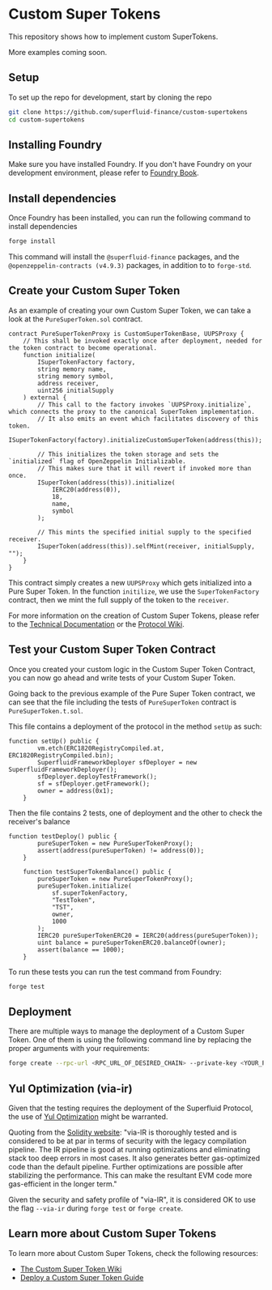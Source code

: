 # Custom Super Tokens

This repository shows how to implement custom SuperTokens.

More examples coming soon.

## Setup

To set up the repo for development, start by cloning the repo

```bash
git clone https://github.com/superfluid-finance/custom-supertokens
cd custom-supertokens
```

## Installing Foundry

Make sure you have installed Foundry. If you don't have Foundry on your development environment, please refer to [Foundry Book](https://book.getfoundry.sh/).

## Install dependencies

Once Foundry has been installed, you can run the following command to install dependencies

```bash
forge install
```
This command will install the `@superfluid-finance` packages, and the `@openzeppelin-contracts (v4.9.3)` packages, in addition to to `forge-std`.

## Create your Custom Super Token

As an example of creating your own Custom Super Token, we can take a look at the `PureSuperToken.sol` contract.

```solidity
contract PureSuperTokenProxy is CustomSuperTokenBase, UUPSProxy {
	// This shall be invoked exactly once after deployment, needed for the token contract to become operational.
	function initialize(
		ISuperTokenFactory factory,
		string memory name,
		string memory symbol,
		address receiver,
		uint256 initialSupply
	) external {
		// This call to the factory invokes `UUPSProxy.initialize`, which connects the proxy to the canonical SuperToken implementation.
		// It also emits an event which facilitates discovery of this token.
		ISuperTokenFactory(factory).initializeCustomSuperToken(address(this));

		// This initializes the token storage and sets the `initialized` flag of OpenZeppelin Initializable.
		// This makes sure that it will revert if invoked more than once.
		ISuperToken(address(this)).initialize(
			IERC20(address(0)),
			18,
			name,
			symbol
		);

		// This mints the specified initial supply to the specified receiver.
		ISuperToken(address(this)).selfMint(receiver, initialSupply, "");
	}
}
```

This contract simply creates a new `UUPSProxy` which gets initialized into a Pure Super Token.
In the function `initilize`, we use the `SuperTokenFactory` contract, then we mint the full supply of the token to the `receiver`.

For more information on the creation of Custom Super Tokens, please refer to the [Technical Documentation](https://docs.superfluid.finance/docs/protocol/super-tokens/guides/deploy-super-token/deploy-custom-super-token) or the [Protocol Wiki](https://github.com/superfluid-finance/protocol-monorepo/wiki/About-Custom-Super-Token).

## Test your Custom Super Token Contract

Once you created your custom logic in the Custom Super Token Contract, you can now go ahead and write tests of your Custom Super Token.

Going back to the previous example of the Pure Super Token contract, we can see that the file including the tests of `PureSuperToken` contract is `PureSuperToken.t.sol`.

This file contains a deployment of the protocol in the method `setUp` as such:

```solidity
function setUp() public {
		vm.etch(ERC1820RegistryCompiled.at, ERC1820RegistryCompiled.bin);
		SuperfluidFrameworkDeployer sfDeployer = new SuperfluidFrameworkDeployer();
		sfDeployer.deployTestFramework();
		sf = sfDeployer.getFramework();
		owner = address(0x1);
	}
```

Then the file contains 2 tests, one of deployment and the other to check the receiver's balance

```solidity
function testDeploy() public {
		pureSuperToken = new PureSuperTokenProxy();
		assert(address(pureSuperToken) != address(0));
	}

	function testSuperTokenBalance() public {
		pureSuperToken = new PureSuperTokenProxy();
		pureSuperToken.initialize(
			sf.superTokenFactory,
			"TestToken",
			"TST",
			owner,
			1000
		);
		IERC20 pureSuperTokenERC20 = IERC20(address(pureSuperToken));
		uint balance = pureSuperTokenERC20.balanceOf(owner);
		assert(balance == 1000);
	}
```

To run these tests you can run the test command from Foundry:

```bash
forge test
```

## Deployment

There are multiple ways to manage the deployment of a Custom Super Token. One of them is using the following command line by replacing the proper arguments with your requirements:

```bash
forge create --rpc-url <RPC_URL_OF_DESIRED_CHAIN> --private-key <YOUR_PVT_KEY> --etherscan-api-key <YOUR_ETHERSCAN_API_KEY> --verify --via-ir src/PureSuperToken.sol:PureSuperTokenProxy
```

## Yul Optimization (via-ir)

Given that the testing requires the deployment of the Superfluid Protocol, the use of [Yul Optimization](https://docs.soliditylang.org/en/latest/yul.html) might be warranted.

Quoting from the [Solidity website](https://soliditylang.org/blog/2024/07/12/a-closer-look-at-via-ir/?utm_source=substack&utm_medium=email):
"via-IR is thoroughly tested and is considered to be at par in terms of security with the legacy compilation pipeline. The IR pipeline is good at running optimizations and eliminating stack too deep errors in most cases. It also generates better gas-optimized code than the default pipeline. Further optimizations are possible after stabilizing the performance. This can make the resultant EVM code more gas-efficient in the longer term."

Given the security and safety profile of "via-IR", it is considered OK to use the flag `--via-ir` during `forge test` or `forge create`.

## Learn more about Custom Super Tokens

To learn more about Custom Super Tokens, check the following resources:

- [The Custom Super Token Wiki](https://github.com/superfluid-finance/protocol-monorepo/wiki/About-Custom-Super-Token)
- [Deploy a Custom Super Token Guide](https://docs.superfluid.finance/docs/protocol/super-tokens/guides/deploy-super-token/deploy-custom-super-token)